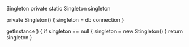 Singleton
private static Singleton singleton

private Singleton() {
	singleton = db connection
}

getInstance() {
	if singleton == null {
		singleton = new Stingleton()
	} 
		return singleton
}